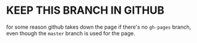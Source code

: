 # KEEP THIS BRANCH IN GITHUB

for some reason github takes down the page if there's no `gh-pages` branch, even though the `master` branch is used for the page.
